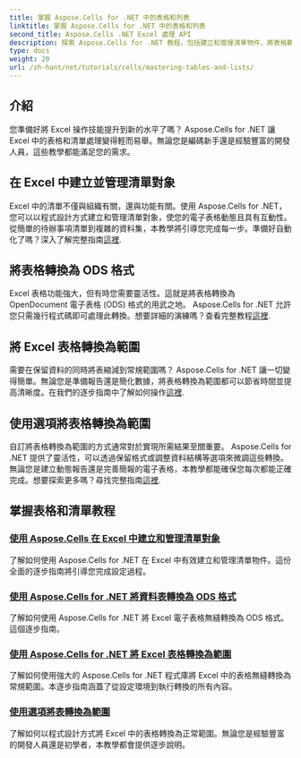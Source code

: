 ```yaml
---
title: 掌握 Aspose.Cells for .NET 中的表格和列表
linktitle: 掌握 Aspose.Cells for .NET 中的表格和列表
second_title: Aspose.Cells .NET Excel 處理 API
description: 探索 Aspose.Cells for .NET 教程，包括建立和管理清單物件、將表格轉換為範圍以及逐步轉換為 ODS 格式。
type: docs
weight: 20
url: /zh-hant/net/tutorials/cells/mastering-tables-and-lists/
---
```

## 介紹

您準備好將 Excel 操作技能提升到新的水平了嗎？ Aspose.Cells for .NET 讓 Excel 中的表格和清單處理變得輕而易舉。無論您是編碼新手還是經驗豐富的開發人員，這些教學都能滿足您的需求。

## 在 Excel 中建立並管理清單對象  
Excel 中的清單不僅與組織有關，還與功能有關。使用 Aspose.Cells for .NET，您可以以程式設計方式建立和管理清單對象，使您的電子表格動態且具有互動性。從簡單的待辦事項清單到複雜的資料集，本教學將引導您完成每一步。準備好自動化了嗎？深入了解完整指南[這裡](./create-and-manage-list-object/).  

## 將表格轉換為 ODS 格式  
Excel 表格功能強大，但有時您需要靈活性。這就是將表格轉換為 OpenDocument 電子表格 (ODS) 格式的用武之地。 Aspose.Cells for .NET 允許您只需幾行程式碼即可處理此轉換。想要詳細的演練嗎？查看完整教程[這裡](./convert-table-to-ods-format/).  

## 將 Excel 表格轉換為範圍  
需要在保留資料的同時將表縮減到常規範圍嗎？ Aspose.Cells for .NET 讓一切變得簡單。無論您是準備報告還是簡化數據，將表格轉換為範圍都可以節省時間並提高清晰度。在我們的逐步指南中了解如何操作[這裡](./convert-excel-tables-to-range/).  

## 使用選項將表格轉換為範圍  

自訂將表格轉換為範圍的方式通常對於實現所需結果至關重要。 Aspose.Cells for .NET 提供了靈活性，可以透過保留格式或調整資料結構等選項來微調這些轉換。無論您是建立動態報告還是完善簡報的電子表格，本教學都能確保您每次都能正確完成。想要探索更多嗎？尋找完整指南[這裡](./convert-tables-to-range-with-options/).  

## 掌握表格和清單教程
### [使用 Aspose.Cells 在 Excel 中建立和管理清單對象](./create-and-manage-list-object/)
了解如何使用 Aspose.Cells for .NET 在 Excel 中有效建立和管理清單物件。這份全面的逐步指南將引導您完成設定過程。
### [使用 Aspose.Cells for .NET 將資料表轉換為 ODS 格式](./convert-table-to-ods-format/)
了解如何使用 Aspose.Cells for .NET 將 Excel 電子表格無縫轉換為 ODS 格式。這個逐步指南。
### [使用 Aspose.Cells for .NET 將 Excel 表格轉換為範圍](./convert-excel-tables-to-range/)
了解如何使用強大的 Aspose.Cells for .NET 程式庫將 Excel 中的表格無縫轉換為常規範圍。本逐步指南涵蓋了從設定環境到執行轉換的所有內容。
### [使用選項將表轉換為範圍](./convert-tables-to-range-with-options/)
了解如何以程式設計方式將 Excel 中的表格轉換為正常範圍。無論您是經驗豐富的開發人員還是初學者，本教學都會提供逐步說明。